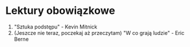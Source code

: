 # Lektury obowiązkowe

1. "Sztuka podstępu" - Kevin Mitnick
2. (Jeszcze nie teraz, poczekaj aż przeczytam) "W co grają ludzie" - Eric Berne